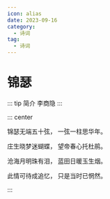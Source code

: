 ```yaml
---
icon: alias
date: 2023-09-16
category:
  - 诗词
tag:
  - 诗词
---
```


# 锦瑟

<!-- more -->

::: tip 简介
李商隐
:::


::: center

锦瑟无端五十弦， 一弦一柱思华年。

庄生晓梦迷蝴蝶， 望帝春心托杜鹃。

沧海月明珠有泪， 蓝田日暖玉生烟。

此情可待成追忆， 只是当时已惘然。

:::